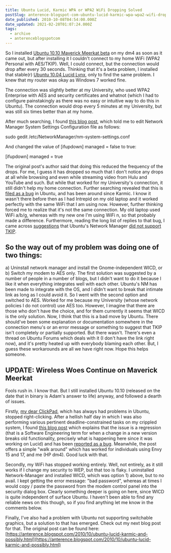 ```yaml
---
title: Ubuntu Lucid, Karmic WPA or WPA2 WiFi Dropping Solved
postSlug: anterence-blogspot-com-ubuntu-lucid-karmic-wpa-wpa2-wifi-dropping-solved
date_published: 2010-10-08T04:54:00.000Z
date_updated: 2021-02-28T01:07:24.000Z
tags:
  - archive
  - anterenceblogspotcom
---
```


So I installed [Ubuntu 10.10 Maverick Meerkat beta](http://www.ubuntu.com/testing/maverick/beta) on my dm4 as soon as it came out, but after installing it I couldn't connect to my home WiFi (WPA2 Personal with AES/TKIP). Well, I could connect, but the connection would drop after every 30 seconds. Thinking that it's a beta problem, I installed that stable(r) [Ubuntu 10.04 Lucid Lynx](http://releases.ubuntu.com/lucid/), only to find the same problem. I knew that my router was okay as Windows 7 worked fine.

The connection was slightly better at my University, who used WPA2 Enterprise with AES and security certificates and whatnot (which I had to configure painstakingly as there was no easy or intuitive way to do this in Ubuntu). The connection would drop every 5 minutes at my University, but was still six times better than at my home.

After much searching, I found [this blog post](http://edtake.wordpress.com/2010/05/10/ubuntu-lucid-lynx-wireless-keep-dropping/), which told me to edit Network Manager System Settings Configuration file as follows:

sudo gedit /etc/NetworkManager/nm-system-settings.conf

And changed the value of [ifupdown] managed = false to true:

[ifupdown]
managed = true

The original post's author said that doing this reduced the frequency of the drops. For me, I guess it has dropped so much that I don't notice any drops at all while browsing and even while streaming video from Hulu and YouTube and such.
But while that worked for my University's connection, it still didn't help my home connection. Further searching revealed that this is [filed as a bug](https://bugs.launchpad.net/ubuntu/+source/network-manager/+bug/481432) in Ubuntu, and has been around since Karmic. I know it wasn't there before then as I had Intrepid on my old laptop and it worked perfectly with the same WiFi that I am using now.
However, further thinking forced me to realize that it's not the same connection. My old laptop used WiFi a/b/g, whereas with my new one I'm using WiFi n, so that probably made a difference. Furthermore, reading the long list of replies to that bug, I came across [suggestions](https://bugs.launchpad.net/ubuntu/+source/network-manager/+bug/481432/comments/37) that Ubuntu's Network Manager [did not support TKIP](http://techviewz.org/2009/06/how-to-configure-ubuntu-810-904-for.html).

## So the way out of my problem was doing one of two things:

a) Uninstall network manager and install the Gnome-independent WICD, or
b) Switch my modem to AES only.
The first solution was suggested by a number of people in a number of blogs, but I didn't want to do it because I like it when everything integrates well with each other. Ubuntu's NM has been made to integrate with the OS, and I didn't want to break that intimate link as long as I could avoid it. So I went with the second option and switched to AES. Worked for me because my University (whose network policies I do not control) use AES too. However, I imagine that there are those who don't have the choice, and for them currently it seems that WICD is the only solution.
Now, I think that this is a bad move by Ubuntu. There should've been some explanation or documentation somewhere in the connection menu's or an error message or something to suggest that TKIP isn't completely or partially supported. But there wasn't. There's even a thread on Ubuntu Forums which deals with it (I don't have the link right now), and it's pretty heated up with everybody blaming each other. But, I guess these workarounds are all we have right now. Hope this helps someone.

## UPDATE: Wireless Woes Continue on Maverick Meerkat

Fools rush in. I know that. But I still installed Ubuntu 10.10 (released on the date that in binary is Adam's answer to life) anyway, and followed a dearth of issues.

Firstly, [my dear ClickPad](http://anterence.blogspot.com/2010/07/enabling-tap-zones-in-synaptics.html), which has always had problems in Ubuntu, stopped right-clicking. After a hellish half day in which I was also performing various pertinent deadline-constrained tasks on my crippled system, I found [this blog post](http://bigbrovar.aoizora.org/index.php/2010/10/10/how-to-enable-right-middle-click-on-clickpads-ubuntu-10-10/) which explains that the issue is a regression (that is a Software Engineering term for when a change in a new version breaks old functionality, precisely what is happening here since it was working on Lucid) and has been [reported as a bug](https://bugs.launchpad.net/ubuntu/+source/linux/+bug/582809). Meanwhile, the post offers a simple "walk around" which has worked for individuals using Envy 15 and 17, and me (HP dm4). Good luck with that.

Secondly, my WiFi has stopped working entirely. Well, not entirely, as it still works if I change my security to WEP, but that too is flaky. I uninstalled Network-Manager and installed WICD, which was option 1) above, but to no avail. I kept getting the error message: "bad password", whereas at times I would copy / paste the password from the modem control panel into the security dialog box. Clearly something deeper is going on here, since WICD is quite independent of surface Ubuntu. I haven't been able to find any reliable news on this though, so if you find anything let me know in the comments below.

Finally, I've also had a problem with Ubuntu not supporting switchable graphics, but a solution to that has emerged. Check out my next blog post for that.
The original post can be found here: [https://anterence.blogspot.com/2010/10/ubuntu-lucid-karmic-and-possibly.html](https://anterence.blogspot.com/2010/10/ubuntu-lucid-karmic-and-possibly.html)
